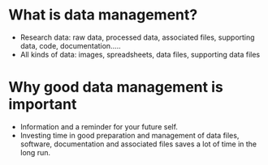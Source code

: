 # What is data management? #

* Research data: raw data, processed data, associated files, supporting data, code, documentation.....
* All kinds of data: images, spreadsheets, data files, supporting data files

# Why good data management is important #

* Information and a reminder for your future self.
* Investing time in good preparation and management of data files, software, documentation and associated files saves a lot of time in the long run.

